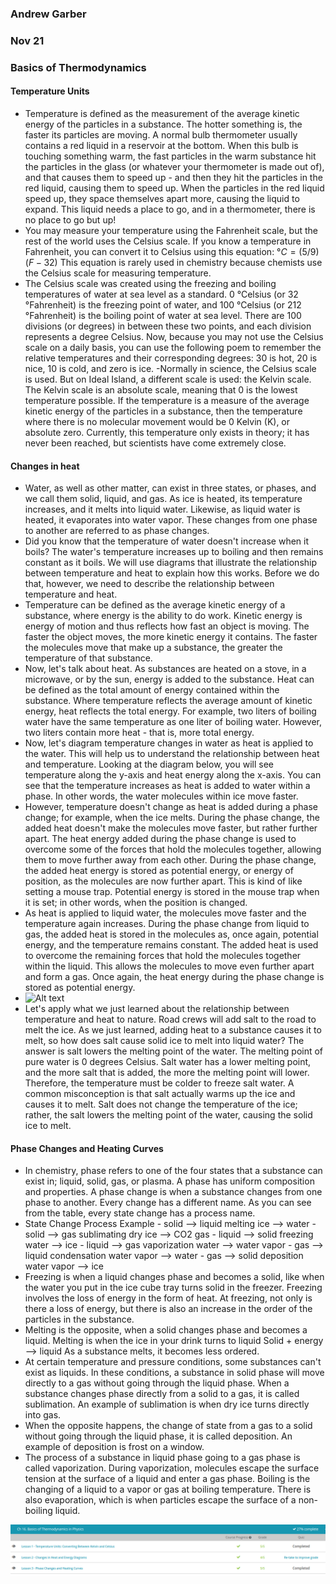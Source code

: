 ### Andrew Garber
### Nov 21
### Basics of Thermodynamics

#### Temperature Units 
 - Temperature is defined as the measurement of the average kinetic energy of the particles in a substance. The hotter something is, the faster its particles are moving. A normal bulb thermometer usually contains a red liquid in a reservoir at the bottom. When this bulb is touching something warm, the fast particles in the warm substance hit the particles in the glass (or whatever your thermometer is made out of), and that causes them to speed up - and then they hit the particles in the red liquid, causing them to speed up. When the particles in the red liquid speed up, they space themselves apart more, causing the liquid to expand. This liquid needs a place to go, and in a thermometer, there is no place to go but up!
 - You may measure your temperature using the Fahrenheit scale, but the rest of the world uses the Celsius scale. If you know a temperature in Fahrenheit, you can convert it to Celsius using this equation: $°C = (5/9)(F - 32)$ This equation is rarely used in chemistry because chemists use the Celsius scale for measuring temperature.
 - The Celsius scale was created using the freezing and boiling temperatures of water at sea level as a standard. 0 °Celsius (or 32 °Fahrenheit) is the freezing point of water, and 100 °Celsius (or 212 °Fahrenheit) is the boiling point of water at sea level. There are 100 divisions (or degrees) in between these two points, and each division represents a degree Celsius. Now, because you may not use the Celsius scale on a daily basis, you can use the following poem to remember the relative temperatures and their corresponding degrees: 30 is hot, 20 is nice, 10 is cold, and zero is ice.
 -Normally in science, the Celsius scale is used. But on Ideal Island, a different scale is used: the Kelvin scale. The Kelvin scale is an absolute scale, meaning that 0 is the lowest temperature possible. If the temperature is a measure of the average kinetic energy of the particles in a substance, then the temperature where there is no molecular movement would be 0 Kelvin (K), or absolute zero. Currently, this temperature only exists in theory; it has never been reached, but scientists have come extremely close.

#### Changes in heat
 - Water, as well as other matter, can exist in three states, or phases, and we call them solid, liquid, and gas. As ice is heated, its temperature increases, and it melts into liquid water. Likewise, as liquid water is heated, it evaporates into water vapor. These changes from one phase to another are referred to as phase changes.
 - Did you know that the temperature of water doesn't increase when it boils? The water's temperature increases up to boiling and then remains constant as it boils. We will use diagrams that illustrate the relationship between temperature and heat to explain how this works. Before we do that, however, we need to describe the relationship between temperature and heat.
 - Temperature can be defined as the average kinetic energy of a substance, where energy is the ability to do work. Kinetic energy is energy of motion and thus reflects how fast an object is moving. The faster the object moves, the more kinetic energy it contains. The faster the molecules move that make up a substance, the greater the temperature of that substance.
 - Now, let's talk about heat. As substances are heated on a stove, in a microwave, or by the sun, energy is added to the substance. Heat can be defined as the total amount of energy contained within the substance. Where temperature reflects the average amount of kinetic energy, heat reflects the total energy. For example, two liters of boiling water have the same temperature as one liter of boiling water. However, two liters contain more heat - that is, more total energy.
 - Now, let's diagram temperature changes in water as heat is applied to the water. This will help us to understand the relationship between heat and temperature. Looking at the diagram below, you will see temperature along the y-axis and heat energy along the x-axis. You can see that the temperature increases as heat is added to water within a phase. In other words, the water molecules within ice move faster.
 - However, temperature doesn't change as heat is added during a phase change; for example, when the ice melts. During the phase change, the added heat doesn't make the molecules move faster, but rather further apart. The heat energy added during the phase change is used to overcome some of the forces that hold the molecules together, allowing them to move further away from each other. During the phase change, the added heat energy is stored as potential energy, or energy of position, as the molecules are now further apart. This is kind of like setting a mouse trap. Potential energy is stored in the mouse trap when it is set; in other words, when the position is changed.
 - As heat is applied to liquid water, the molecules move faster and the temperature again increases. During the phase change from liquid to gas, the added heat is stored in the molecules as, once again, potential energy, and the temperature remains constant. The added heat is used to overcome the remaining forces that hold the molecules together within the liquid. This allows the molecules to move even further apart and form a gas. Once again, the heat energy during the phase change is stored as potential energy.
 - ![Alt text](https://study.com/cimages/multimages/16/heating-water-diagram.jpg)
 - Let's apply what we just learned about the relationship between temperature and heat to nature. Road crews will add salt to the road to melt the ice. As we just learned, adding heat to a substance causes it to melt, so how does salt cause solid ice to melt into liquid water? The answer is salt lowers the melting point of the water. The melting point of pure water is 0 degrees Celsius. Salt water has a lower melting point, and the more salt that is added, the more the melting point will lower. Therefore, the temperature must be colder to freeze salt water. A common misconception is that salt actually warms up the ice and causes it to melt. Salt does not change the temperature of the ice; rather, the salt lowers the melting point of the water, causing the solid ice to melt.


#### Phase Changes and Heating Curves
 - In chemistry, phase refers to one of the four states that a substance can exist in; liquid, solid, gas, or plasma. A phase has uniform composition and properties. A phase change is when a substance changes from one phase to another. Every change has a different name. As you can see from the table, every state change has a process name.
 - State Change	Process	Example
         - solid --> liquid	melting	ice --> water
         - solid --> gas	sublimating	dry ice --> CO2 gas
         - liquid --> solid	freezing	water --> ice
         - liquid --> gas	vaporization	water --> water vapor
         - gas --> liquid	condensation	water vapor --> water
         - gas --> solid	deposition	water vapor --> ice
 - Freezing is when a liquid changes phase and becomes a solid, like when the water you put in the ice cube tray turns solid in the freezer. Freezing involves the loss of energy in the form of heat. At freezing, not only is there a loss of energy, but there is also an increase in the order of the particles in the substance.
 - Melting is the opposite, when a solid changes phase and becomes a liquid. Melting is when the ice in your drink turns to liquid Solid + energy --> liquid As a substance melts, it becomes less ordered.
 - At certain temperature and pressure conditions, some substances can't exist as liquids. In these conditions, a substance in solid phase will move directly to a gas without going through the liquid phase. When a substance changes phase directly from a solid to a gas, it is called sublimation. An example of sublimation is when dry ice turns directly into gas.
 - When the opposite happens, the change of state from a gas to a solid without going through the liquid phase, it is called deposition. An example of deposition is frost on a window.
 - The process of a substance in liquid phase going to a gas phase is called vaporization. During vaporization, molecules escape the surface tension at the surface of a liquid and enter a gas phase. Boiling is the changing of a liquid to a vapor or gas at boiling temperature. There is also evaporation, which is when particles escape the surface of a non-boiling liquid.


![Alt text](basics_thermodynamics.png)